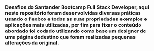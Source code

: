 ### Desafios do Santander Bootcamp Full Stack Developer, aqui neste repositório foram desenvolvidas diversas práticas usando o flexbox e todas as suas propriedades exemplos e aplicações mais utilizadas, por fim para fixar o conteúdo abordado foi codado utilizando como base um designer de uma página dedestino que foram realizadas pequenas alterações da original.
